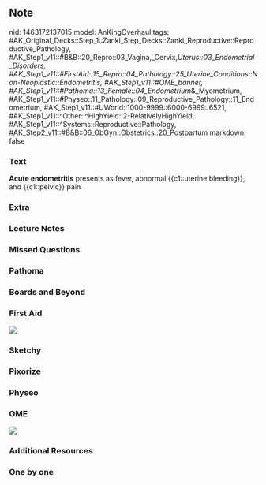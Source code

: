 ## Note
nid: 1463172137015
model: AnKingOverhaul
tags: #AK_Original_Decks::Step_1::Zanki_Step_Decks::Zanki_Reproductive::Reproductive_Pathology, #AK_Step1_v11::#B&B::20_Repro::03_Vagina,_Cervix,_Uterus::03_Endometrial_Disorders, #AK_Step1_v11::#FirstAid::15_Repro::04_Pathology::25_Uterine_Conditions::Non-Neoplastic::Endometritis, #AK_Step1_v11::#OME_banner, #AK_Step1_v11::#Pathoma::13_Female::04_Endometrium_&_Myometrium, #AK_Step1_v11::#Physeo::11_Pathology::09_Reproductive_Pathology::11_Endometrium, #AK_Step1_v11::#UWorld::1000-9999::6000-6999::6521, #AK_Step1_v11::^Other::^HighYield::2-RelativelyHighYield, #AK_Step1_v11::^Systems::Reproductive::Pathology, #AK_Step2_v11::#B&B::06_ObGyn::Obstetrics::20_Postpartum
markdown: false

### Text
<div>
  <div>
    <b>Acute endometritis</b> presents as fever, abnormal
    {{c1::uterine bleeding}}, and {{c1::pelvic}} pain
  </div>
</div>

### Extra


### Lecture Notes


### Missed Questions


### Pathoma


### Boards and Beyond


### First Aid
<img src="tmpqVw9S1.png">

### Sketchy


### Pixorize


### Physeo


### OME
<div class="ome-widget">
  <a href="https://onlinemeded.org?ref=anki"><img src=
  "_OME_AnkiFlashcards_General_3.png"></a>
</div>

### Additional Resources


### One by one

